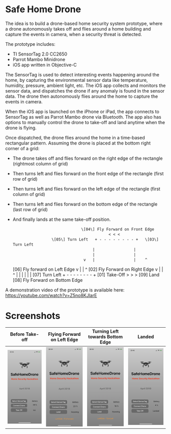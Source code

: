 # Safe Home Drone

The idea is to build a drone-based home security system prototype, where a drone autonomously takes off and flies around a home building and capture the events in camera, when a security threat is detected.

The prototype includes:

* TI SensorTag 2.0 CC2650
* Parrot Mambo Minidrone
* iOS app written in Objective-C

The SensorTag is used to detect interesting events happening around the home, by capturing the environmental sensor data like temperature, humidity, pressure, ambient light, etc. The iOS app collects and monitors the sensor data, and dispatches the drone if any anomaly is found in the sensor data. The drone then autonomously flies around the home to capture the events in camera.

When the iOS app is launched on the iPhone or iPad, the app connects to SensorTag as well as Parrot Mambo drone via Bluetooth. The app also has options to manually control the drone to take-off and land anytime when the drone is flying.

Once dispatched, the drone flies around the home in a time-based rectangular pattern. Assuming the drone is placed at the bottom right corner of a grid:

- The drone takes off and flies forward on the right edge of the rectangle (rightmost column of grid)
- Then turns left and flies forward on the front edge of the rectangle (first row of grid)
- Then turns left and flies forward on the left edge of the rectangle (first column of grid)
- Then turns left and flies forward on the bottom edge of the rectangle (last row of grid)
- And finally lands at the same take-off position.


                                    \[04\] Fly Forward on Front Edge
                                                < < <
                       \[05\] Turn Left   + - - - - - - - - +   \[03\] Turn Left
                                         |                 |
                                         |                 |
                                     v   |                 |    ^
     \[06\] Fly forward on Left Edge  v   |                 |    ^  \[02\] Fly Forward on Right Edge
                                     v   |                 |    ^
                                         |                 |
                                         |                 |
                                         |                 |
                       \[07\] Turn Left   + - - - - - - - - +   \[01\] Take-Off
                                               > > >          \[09\] Land
                                    \[08\] Fly Forward on Bottom Edge


A demonstration video of the prototype is available here: https://youtube.com/watch?v=Z5no8KJlarE

# Screenshots

Before Take-off | Flying Forward on Left Edge | Turning Left towards Bottom Edge | Landed
--- | --- | --- | ---
![Before Take-off](/Screenshots/1-Init.PNG) | ![Flying Forward on Left Edge](/Screenshots/2-Hovering-Left-Forward.PNG) | ![Turning Left towards Bottom Edge](/Screenshots/3-Hovering-Left-Turn.PNG) | ![Landed](/Screenshots/4-Landed.PNG)
